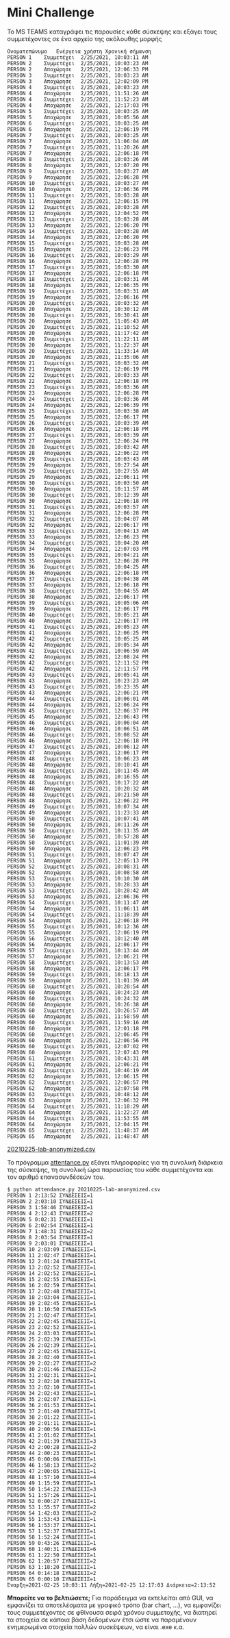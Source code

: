 # Mini Challenge

Το MS TEAMS καταγράφει τις παρουσίες κάθε σύσκεψης και εξάγει τους συμμετέχοντες σε ένα αρχείο της ακόλουθης μορφής 

    Ονοματεπώνυμο	Ενέργεια χρήστη	Χρονική σήμανση
    PERSON 1	Συμμετέχει	2/25/2021, 10:03:11 AM
    PERSON 2	Συμμετέχει	2/25/2021, 10:03:23 AM
    PERSON 2	Αποχώρησε	2/25/2021, 12:06:33 PM
    PERSON 3	Συμμετέχει	2/25/2021, 10:03:23 AM
    PERSON 3	Αποχώρησε	2/25/2021, 12:02:09 PM
    PERSON 4	Συμμετέχει	2/25/2021, 10:03:23 AM
    PERSON 4	Αποχώρησε	2/25/2021, 11:51:26 AM
    PERSON 4	Συμμετέχει	2/25/2021, 11:52:23 AM
    PERSON 4	Αποχώρησε	2/25/2021, 12:17:03 PM
    PERSON 5	Συμμετέχει	2/25/2021, 10:03:25 AM
    PERSON 5	Αποχώρησε	2/25/2021, 10:05:56 AM
    PERSON 6	Συμμετέχει	2/25/2021, 10:03:25 AM
    PERSON 6	Αποχώρησε	2/25/2021, 12:06:19 PM
    PERSON 7	Συμμετέχει	2/25/2021, 10:03:25 AM
    PERSON 7	Αποχώρησε	2/25/2021, 11:06:04 AM
    PERSON 7	Συμμετέχει	2/25/2021, 11:20:26 AM
    PERSON 7	Αποχώρησε	2/25/2021, 12:06:18 PM
    PERSON 8	Συμμετέχει	2/25/2021, 10:03:26 AM
    PERSON 8	Αποχώρησε	2/25/2021, 12:07:20 PM
    PERSON 9	Συμμετέχει	2/25/2021, 10:03:27 AM
    PERSON 9	Αποχώρησε	2/25/2021, 12:06:28 PM
    PERSON 10	Συμμετέχει	2/25/2021, 10:03:27 AM
    PERSON 10	Αποχώρησε	2/25/2021, 12:06:36 PM
    PERSON 11	Συμμετέχει	2/25/2021, 10:03:28 AM
    PERSON 11	Αποχώρησε	2/25/2021, 12:06:15 PM
    PERSON 12	Συμμετέχει	2/25/2021, 10:03:28 AM
    PERSON 12	Αποχώρησε	2/25/2021, 12:04:52 PM
    PERSON 13	Συμμετέχει	2/25/2021, 10:03:28 AM
    PERSON 13	Αποχώρησε	2/25/2021, 12:06:20 PM
    PERSON 14	Συμμετέχει	2/25/2021, 10:03:28 AM
    PERSON 14	Αποχώρησε	2/25/2021, 12:06:20 PM
    PERSON 15	Συμμετέχει	2/25/2021, 10:03:28 AM
    PERSON 15	Αποχώρησε	2/25/2021, 12:06:23 PM
    PERSON 16	Συμμετέχει	2/25/2021, 10:03:29 AM
    PERSON 16	Αποχώρησε	2/25/2021, 12:06:28 PM
    PERSON 17	Συμμετέχει	2/25/2021, 10:03:30 AM
    PERSON 17	Αποχώρησε	2/25/2021, 12:06:18 PM
    PERSON 18	Συμμετέχει	2/25/2021, 10:03:31 AM
    PERSON 18	Αποχώρησε	2/25/2021, 12:06:35 PM
    PERSON 19	Συμμετέχει	2/25/2021, 10:03:31 AM
    PERSON 19	Αποχώρησε	2/25/2021, 12:06:16 PM
    PERSON 20	Συμμετέχει	2/25/2021, 10:03:32 AM
    PERSON 20	Αποχώρησε	2/25/2021, 10:30:12 AM
    PERSON 20	Συμμετέχει	2/25/2021, 10:30:41 AM
    PERSON 20	Αποχώρησε	2/25/2021, 11:05:43 AM
    PERSON 20	Συμμετέχει	2/25/2021, 11:10:52 AM
    PERSON 20	Αποχώρησε	2/25/2021, 11:17:42 AM
    PERSON 20	Συμμετέχει	2/25/2021, 11:22:11 AM
    PERSON 20	Αποχώρησε	2/25/2021, 11:22:37 AM
    PERSON 20	Συμμετέχει	2/25/2021, 11:33:14 AM
    PERSON 20	Αποχώρησε	2/25/2021, 11:35:06 AM
    PERSON 21	Συμμετέχει	2/25/2021, 10:03:32 AM
    PERSON 21	Αποχώρησε	2/25/2021, 12:06:19 PM
    PERSON 22	Συμμετέχει	2/25/2021, 10:03:33 AM
    PERSON 22	Αποχώρησε	2/25/2021, 12:06:18 PM
    PERSON 23	Συμμετέχει	2/25/2021, 10:03:36 AM
    PERSON 23	Αποχώρησε	2/25/2021, 12:06:28 PM
    PERSON 24	Συμμετέχει	2/25/2021, 10:03:36 AM
    PERSON 24	Αποχώρησε	2/25/2021, 12:06:39 PM
    PERSON 25	Συμμετέχει	2/25/2021, 10:03:38 AM
    PERSON 25	Αποχώρησε	2/25/2021, 12:06:17 PM
    PERSON 26	Συμμετέχει	2/25/2021, 10:03:39 AM
    PERSON 26	Αποχώρησε	2/25/2021, 12:06:18 PM
    PERSON 27	Συμμετέχει	2/25/2021, 10:03:39 AM
    PERSON 27	Αποχώρησε	2/25/2021, 12:06:24 PM
    PERSON 28	Συμμετέχει	2/25/2021, 10:03:42 AM
    PERSON 28	Αποχώρησε	2/25/2021, 12:06:22 PM
    PERSON 29	Συμμετέχει	2/25/2021, 10:03:43 AM
    PERSON 29	Αποχώρησε	2/25/2021, 10:27:54 AM
    PERSON 29	Συμμετέχει	2/25/2021, 10:27:55 AM
    PERSON 29	Αποχώρησε	2/25/2021, 12:06:11 PM
    PERSON 30	Συμμετέχει	2/25/2021, 10:03:50 AM
    PERSON 30	Αποχώρησε	2/25/2021, 10:11:57 AM
    PERSON 30	Συμμετέχει	2/25/2021, 10:12:39 AM
    PERSON 30	Αποχώρησε	2/25/2021, 12:06:18 PM
    PERSON 31	Συμμετέχει	2/25/2021, 10:03:57 AM
    PERSON 31	Αποχώρησε	2/25/2021, 12:06:28 PM
    PERSON 32	Συμμετέχει	2/25/2021, 10:04:07 AM
    PERSON 32	Αποχώρησε	2/25/2021, 12:06:17 PM
    PERSON 33	Συμμετέχει	2/25/2021, 10:04:13 AM
    PERSON 33	Αποχώρησε	2/25/2021, 12:06:23 PM
    PERSON 34	Συμμετέχει	2/25/2021, 10:04:20 AM
    PERSON 34	Αποχώρησε	2/25/2021, 12:07:03 PM
    PERSON 35	Συμμετέχει	2/25/2021, 10:04:21 AM
    PERSON 35	Αποχώρησε	2/25/2021, 12:06:28 PM
    PERSON 36	Συμμετέχει	2/25/2021, 10:04:25 AM
    PERSON 36	Αποχώρησε	2/25/2021, 12:06:18 PM
    PERSON 37	Συμμετέχει	2/25/2021, 10:04:38 AM
    PERSON 37	Αποχώρησε	2/25/2021, 12:06:18 PM
    PERSON 38	Συμμετέχει	2/25/2021, 10:04:55 AM
    PERSON 38	Αποχώρησε	2/25/2021, 12:06:17 PM
    PERSON 39	Συμμετέχει	2/25/2021, 10:05:06 AM
    PERSON 39	Αποχώρησε	2/25/2021, 12:06:17 PM
    PERSON 40	Συμμετέχει	2/25/2021, 10:05:21 AM
    PERSON 40	Αποχώρησε	2/25/2021, 12:06:17 PM
    PERSON 41	Συμμετέχει	2/25/2021, 10:05:23 AM
    PERSON 41	Αποχώρησε	2/25/2021, 12:06:25 PM
    PERSON 42	Συμμετέχει	2/25/2021, 10:05:25 AM
    PERSON 42	Αποχώρησε	2/25/2021, 10:05:34 AM
    PERSON 42	Συμμετέχει	2/25/2021, 10:06:59 AM
    PERSON 42	Αποχώρησε	2/25/2021, 12:08:24 PM
    PERSON 42	Συμμετέχει	2/25/2021, 12:11:52 PM
    PERSON 42	Αποχώρησε	2/25/2021, 12:11:57 PM
    PERSON 43	Συμμετέχει	2/25/2021, 10:05:41 AM
    PERSON 43	Αποχώρησε	2/25/2021, 10:23:23 AM
    PERSON 43	Συμμετέχει	2/25/2021, 10:23:35 AM
    PERSON 43	Αποχώρησε	2/25/2021, 12:06:21 PM
    PERSON 44	Συμμετέχει	2/25/2021, 10:06:01 AM
    PERSON 44	Αποχώρησε	2/25/2021, 12:06:24 PM
    PERSON 45	Συμμετέχει	2/25/2021, 12:06:37 PM
    PERSON 45	Αποχώρησε	2/25/2021, 12:06:43 PM
    PERSON 46	Συμμετέχει	2/25/2021, 10:06:04 AM
    PERSON 46	Αποχώρησε	2/25/2021, 10:06:51 AM
    PERSON 46	Συμμετέχει	2/25/2021, 10:08:52 AM
    PERSON 46	Αποχώρησε	2/25/2021, 12:06:18 PM
    PERSON 47	Συμμετέχει	2/25/2021, 10:06:12 AM
    PERSON 47	Αποχώρησε	2/25/2021, 12:06:17 PM
    PERSON 48	Συμμετέχει	2/25/2021, 10:06:23 AM
    PERSON 48	Αποχώρησε	2/25/2021, 10:10:41 AM
    PERSON 48	Συμμετέχει	2/25/2021, 10:11:45 AM
    PERSON 48	Αποχώρησε	2/25/2021, 10:16:55 AM
    PERSON 48	Συμμετέχει	2/25/2021, 10:17:22 AM
    PERSON 48	Αποχώρησε	2/25/2021, 10:20:32 AM
    PERSON 48	Συμμετέχει	2/25/2021, 10:21:50 AM
    PERSON 48	Αποχώρησε	2/25/2021, 12:06:22 PM
    PERSON 49	Συμμετέχει	2/25/2021, 10:07:34 AM
    PERSON 49	Αποχώρησε	2/25/2021, 11:23:33 AM
    PERSON 50	Συμμετέχει	2/25/2021, 10:07:41 AM
    PERSON 50	Αποχώρησε	2/25/2021, 10:11:26 AM
    PERSON 50	Συμμετέχει	2/25/2021, 10:11:35 AM
    PERSON 50	Αποχώρησε	2/25/2021, 10:57:28 AM
    PERSON 50	Συμμετέχει	2/25/2021, 11:01:39 AM
    PERSON 50	Αποχώρησε	2/25/2021, 12:06:23 PM
    PERSON 51	Συμμετέχει	2/25/2021, 10:07:47 AM
    PERSON 51	Αποχώρησε	2/25/2021, 12:05:13 PM
    PERSON 52	Συμμετέχει	2/25/2021, 10:08:31 AM
    PERSON 52	Αποχώρησε	2/25/2021, 10:08:58 AM
    PERSON 53	Συμμετέχει	2/25/2021, 10:10:30 AM
    PERSON 53	Αποχώρησε	2/25/2021, 10:28:33 AM
    PERSON 53	Συμμετέχει	2/25/2021, 10:28:42 AM
    PERSON 53	Αποχώρησε	2/25/2021, 12:06:36 PM
    PERSON 54	Συμμετέχει	2/25/2021, 10:11:47 AM
    PERSON 54	Αποχώρησε	2/25/2021, 11:06:11 AM
    PERSON 54	Συμμετέχει	2/25/2021, 11:18:39 AM
    PERSON 54	Αποχώρησε	2/25/2021, 12:06:18 PM
    PERSON 55	Συμμετέχει	2/25/2021, 10:12:36 AM
    PERSON 55	Αποχώρησε	2/25/2021, 12:06:19 PM
    PERSON 56	Συμμετέχει	2/25/2021, 10:12:40 AM
    PERSON 56	Αποχώρησε	2/25/2021, 12:06:17 PM
    PERSON 57	Συμμετέχει	2/25/2021, 10:13:44 AM
    PERSON 57	Αποχώρησε	2/25/2021, 12:06:21 PM
    PERSON 58	Συμμετέχει	2/25/2021, 10:13:53 AM
    PERSON 58	Αποχώρησε	2/25/2021, 12:06:17 PM
    PERSON 59	Συμμετέχει	2/25/2021, 10:18:13 AM
    PERSON 59	Αποχώρησε	2/25/2021, 11:01:39 AM
    PERSON 60	Συμμετέχει	2/25/2021, 10:20:54 AM
    PERSON 60	Αποχώρησε	2/25/2021, 10:24:23 AM
    PERSON 60	Συμμετέχει	2/25/2021, 10:24:32 AM
    PERSON 60	Αποχώρησε	2/25/2021, 10:26:38 AM
    PERSON 60	Συμμετέχει	2/25/2021, 10:26:57 AM
    PERSON 60	Αποχώρησε	2/25/2021, 11:58:59 AM
    PERSON 60	Συμμετέχει	2/25/2021, 11:59:16 AM
    PERSON 60	Αποχώρησε	2/25/2021, 12:01:18 PM
    PERSON 60	Συμμετέχει	2/25/2021, 12:06:45 PM
    PERSON 60	Αποχώρησε	2/25/2021, 12:06:56 PM
    PERSON 60	Συμμετέχει	2/25/2021, 12:07:02 PM
    PERSON 60	Αποχώρησε	2/25/2021, 12:07:43 PM
    PERSON 61	Συμμετέχει	2/25/2021, 10:43:31 AM
    PERSON 61	Αποχώρησε	2/25/2021, 12:06:21 PM
    PERSON 62	Συμμετέχει	2/25/2021, 10:46:19 AM
    PERSON 62	Αποχώρησε	2/25/2021, 12:06:15 PM
    PERSON 62	Συμμετέχει	2/25/2021, 12:06:57 PM
    PERSON 62	Αποχώρησε	2/25/2021, 12:07:58 PM
    PERSON 63	Συμμετέχει	2/25/2021, 10:48:12 AM
    PERSON 63	Αποχώρησε	2/25/2021, 12:06:32 PM
    PERSON 64	Συμμετέχει	2/25/2021, 11:18:29 AM
    PERSON 64	Αποχώρησε	2/25/2021, 11:22:27 AM
    PERSON 64	Συμμετέχει	2/25/2021, 11:53:55 AM
    PERSON 64	Αποχώρησε	2/25/2021, 12:04:15 PM
    PERSON 65	Συμμετέχει	2/25/2021, 11:48:37 AM
    PERSON 65	Αποχώρησε	2/25/2021, 11:48:47 AM

[20210225-lab-anonymized.csv](20210225-lab-anonymized.csv)

Το πρόγραμμα [attentance.py](./attentance.py) εξάγει πληροφορίες για τη συνολική διάρκεια της σύσκεψης, τη συνολική ώρα παρουσίας του κάθε συμμετέχοντα και τον αριθμό επανασυνδέσεών του. 

    $ python attendance.py 20210225-lab-anonymized.csv
    PERSON 1 2:13:52 ΣΥΝΔΕΣΕΙΣ=1
    PERSON 2 2:03:10 ΣΥΝΔΕΣΕΙΣ=1
    PERSON 3 1:58:46 ΣΥΝΔΕΣΕΙΣ=1
    PERSON 4 2:12:43 ΣΥΝΔΕΣΕΙΣ=2
    PERSON 5 0:02:31 ΣΥΝΔΕΣΕΙΣ=1
    PERSON 6 2:02:54 ΣΥΝΔΕΣΕΙΣ=1
    PERSON 7 1:48:31 ΣΥΝΔΕΣΕΙΣ=2
    PERSON 8 2:03:54 ΣΥΝΔΕΣΕΙΣ=1
    PERSON 9 2:03:01 ΣΥΝΔΕΣΕΙΣ=1
    PERSON 10 2:03:09 ΣΥΝΔΕΣΕΙΣ=1
    PERSON 11 2:02:47 ΣΥΝΔΕΣΕΙΣ=1
    PERSON 12 2:01:24 ΣΥΝΔΕΣΕΙΣ=1
    PERSON 13 2:02:52 ΣΥΝΔΕΣΕΙΣ=1
    PERSON 14 2:02:52 ΣΥΝΔΕΣΕΙΣ=1
    PERSON 15 2:02:55 ΣΥΝΔΕΣΕΙΣ=1
    PERSON 16 2:02:59 ΣΥΝΔΕΣΕΙΣ=1
    PERSON 17 2:02:48 ΣΥΝΔΕΣΕΙΣ=1
    PERSON 18 2:03:04 ΣΥΝΔΕΣΕΙΣ=1
    PERSON 19 2:02:45 ΣΥΝΔΕΣΕΙΣ=1
    PERSON 20 1:10:50 ΣΥΝΔΕΣΕΙΣ=5
    PERSON 21 2:02:47 ΣΥΝΔΕΣΕΙΣ=1
    PERSON 22 2:02:45 ΣΥΝΔΕΣΕΙΣ=1
    PERSON 23 2:02:52 ΣΥΝΔΕΣΕΙΣ=1
    PERSON 24 2:03:03 ΣΥΝΔΕΣΕΙΣ=1
    PERSON 25 2:02:39 ΣΥΝΔΕΣΕΙΣ=1
    PERSON 26 2:02:39 ΣΥΝΔΕΣΕΙΣ=1
    PERSON 27 2:02:45 ΣΥΝΔΕΣΕΙΣ=1
    PERSON 28 2:02:40 ΣΥΝΔΕΣΕΙΣ=1
    PERSON 29 2:02:27 ΣΥΝΔΕΣΕΙΣ=2
    PERSON 30 2:01:46 ΣΥΝΔΕΣΕΙΣ=2
    PERSON 31 2:02:31 ΣΥΝΔΕΣΕΙΣ=1
    PERSON 32 2:02:10 ΣΥΝΔΕΣΕΙΣ=1
    PERSON 33 2:02:10 ΣΥΝΔΕΣΕΙΣ=1
    PERSON 34 2:02:43 ΣΥΝΔΕΣΕΙΣ=1
    PERSON 35 2:02:07 ΣΥΝΔΕΣΕΙΣ=1
    PERSON 36 2:01:53 ΣΥΝΔΕΣΕΙΣ=1
    PERSON 37 2:01:40 ΣΥΝΔΕΣΕΙΣ=1
    PERSON 38 2:01:22 ΣΥΝΔΕΣΕΙΣ=1
    PERSON 39 2:01:11 ΣΥΝΔΕΣΕΙΣ=1
    PERSON 40 2:00:56 ΣΥΝΔΕΣΕΙΣ=1
    PERSON 41 2:01:02 ΣΥΝΔΕΣΕΙΣ=1
    PERSON 42 2:01:39 ΣΥΝΔΕΣΕΙΣ=3
    PERSON 43 2:00:28 ΣΥΝΔΕΣΕΙΣ=2
    PERSON 44 2:00:23 ΣΥΝΔΕΣΕΙΣ=1
    PERSON 45 0:00:06 ΣΥΝΔΕΣΕΙΣ=1
    PERSON 46 1:58:13 ΣΥΝΔΕΣΕΙΣ=2
    PERSON 47 2:00:05 ΣΥΝΔΕΣΕΙΣ=1
    PERSON 48 1:57:10 ΣΥΝΔΕΣΕΙΣ=4
    PERSON 49 1:15:59 ΣΥΝΔΕΣΕΙΣ=1
    PERSON 50 1:54:22 ΣΥΝΔΕΣΕΙΣ=3
    PERSON 51 1:57:26 ΣΥΝΔΕΣΕΙΣ=1
    PERSON 52 0:00:27 ΣΥΝΔΕΣΕΙΣ=1
    PERSON 53 1:55:57 ΣΥΝΔΕΣΕΙΣ=2
    PERSON 54 1:42:03 ΣΥΝΔΕΣΕΙΣ=2
    PERSON 55 1:53:43 ΣΥΝΔΕΣΕΙΣ=1
    PERSON 56 1:53:37 ΣΥΝΔΕΣΕΙΣ=1
    PERSON 57 1:52:37 ΣΥΝΔΕΣΕΙΣ=1
    PERSON 58 1:52:24 ΣΥΝΔΕΣΕΙΣ=1
    PERSON 59 0:43:26 ΣΥΝΔΕΣΕΙΣ=1
    PERSON 60 1:40:31 ΣΥΝΔΕΣΕΙΣ=6
    PERSON 61 1:22:50 ΣΥΝΔΕΣΕΙΣ=1
    PERSON 62 1:20:57 ΣΥΝΔΕΣΕΙΣ=2
    PERSON 63 1:18:20 ΣΥΝΔΕΣΕΙΣ=1
    PERSON 64 0:14:18 ΣΥΝΔΕΣΕΙΣ=2
    PERSON 65 0:00:10 ΣΥΝΔΕΣΕΙΣ=1
    Έναρξη=2021-02-25 10:03:11 Λήξη=2021-02-25 12:17:03 Διάρκεια=2:13:52

**Μπορείτε να το βελτιώσετε;** Για παράδειγμα να εκτελείται από GUI, να εμφανίζει τα αποτελέσματα με γραφικό τρόπο (bar chart, ...), να εμφανίζει τους συμμετέχοντες σε φθίνουσα σειρά χρόνου συμμετοχής, να διατηρεί τα στοιχεία σε κάποια βάση δεδομένων έτσι ώστε να παραμένουν ενημερωμένα στοιχεία πολλών συσκέψεων, να είναι .exe κ.α.